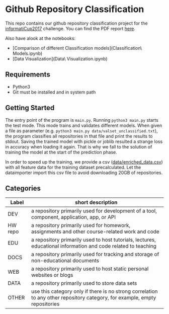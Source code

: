 # Github Repository Classification

This repo contains our github repository classification project for the [informatiCup2017](https://github.com/InformatiCup/InformatiCup2017) challenge. You can find the PDF report [here](docs/report.pdf).

Also have alook at the notebooks:

* [Comparison of different Classification models](Classification\ Models.ipynb) 
* [Data Visualization](Data\ Visualization.ipynb)

## Requirements
* Python3
* Git must be installed and in system path

## Getting Started

The entry point of the program is ```main.py```. Running ```python3 main.py``` starts the test mode. This mode trains and validates different models. When given a file as parameter (e.g. ```python3 main.py data/valset_unclassified.txt```), the program classifies all repositories in that file and print the results to stdout.
Saving the trained model with pickle or joblib resulted a strange loss in accuracy when loading it again. That is why we fall to the solution of training the model at the start of the prediction phase.

In order to speed up the training, we provide a csv ([data/enriched_data.csv](data/enriched_data.csv)) with all feature data for the training dataset precalculated. Let the dataimporter import this csv file to avoid downloading 20GB of repositories.

## Categories

| Label   | short description                                                                                                          |
|---------|----------------------------------------------------------------------------------------------------------------------------|
| DEV​     | a repository primarily used for development of a tool, component, application, app, or API                                 |
| HW​ repo | a repository primarily used for homework, assignments and other course-related work and code                               |
| EDU​     | a repository primarily used to host tutorials, lectures, educational information and code related to teaching              |
| DOCS​    | a repository primarily used for tracking and storage of non-educational documents                                          |
| WEB​     | a repository primarily used to host static personal websites or blogs                                                      |
| DATA​    | a repository primarily used to store data sets                                                                             |
| OTHER​   | use this category only if there is no strong correlation to any other repository category, for example, empty repositories |
